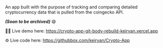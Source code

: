 An app built with the purpose of tracking and comparing detailed cryptocurrency data that is pulled from the coingecko API. 

_**(Soon to be archived)**_ 😄

👨‍💻 Live demo here: https://crypto-app-git-body-rebuild-keiryan.vercel.app

⚙️ Live code here: https://githubbox.com/keiryan/Crypto-App
